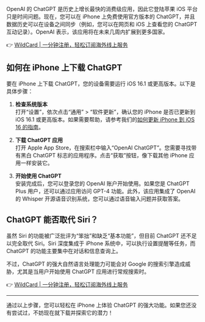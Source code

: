 OpenAI 的 ChatGPT 是历史上增长最快的消费级应用，因此它登陆苹果 iOS 平台只是时间问题。现在，您可以在 iPhone 上免费使用官方版本的 ChatGPT，并且数据历史可以在设备之间同步（例如，您可以在网页和 iOS 上查看您的 ChatGPT 互动记录）。OpenAI 表示，该应用将在未来几周内扩展到更多国家。

👉 [WildCard | 一分钟注册，轻松订阅海外线上服务](https://bit.ly/bewildcard)

## 如何在 iPhone 上下载 ChatGPT

要在 iPhone 上下载 ChatGPT，您的设备需要运行 iOS 16.1 或更高版本。以下是具体步骤：

1. **检查系统版本**  
   打开“设置”，依次点击“通用” > “软件更新”，确认您的 iPhone 是否已更新到 iOS 16.1 或更高版本。如果需要帮助，请参考我们的[如何更新 iPhone 到 iOS 16 的指南](https://bit.ly/bewildcard)。

2. **下载 ChatGPT 应用**  
   打开 Apple App Store，在搜索栏中输入“OpenAI ChatGPT”。您需要寻找带有黑白 ChatGPT 标志的应用程序。点击“获取”按钮，像下载其他 iPhone 应用一样安装它。

3. **开始使用 ChatGPT**  
   安装完成后，您可以登录您的 OpenAI 账户开始使用。如果您是 ChatGPT Plus 用户，还可以通过应用访问 GPT-4 功能。此外，该应用集成了 OpenAI 的 Whisper 开源语音识别系统，您可以通过语音输入问题并获取答案。

## ChatGPT 能否取代 Siri？

虽然 Siri 的功能被广泛批评为“笨拙”和缺乏“基本功能”，但目前 ChatGPT 还不足以完全取代 Siri。Siri 深度集成于 iPhone 系统中，可以执行设置提醒等任务，而 ChatGPT 的功能主要集中在对话和信息查询上。

不过，ChatGPT 的强大自然语言处理能力可能会对 Google 的搜索引擎造成威胁，尤其是当用户开始使用 ChatGPT 应用进行常规搜索时。

👉 [WildCard | 一分钟注册，轻松订阅海外线上服务](https://bit.ly/bewildcard)

---

通过以上步骤，您可以轻松在 iPhone 上体验 ChatGPT 的强大功能。如果您还没有尝试过，不妨现在就下载并探索它的潜力！